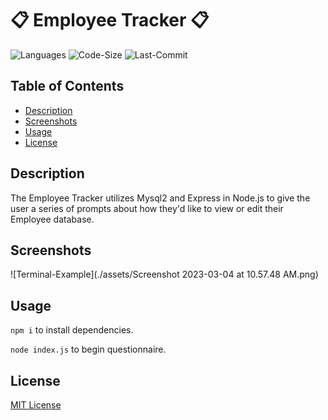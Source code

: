 
# :clipboard: Employee Tracker :clipboard:

![Languages](https://img.shields.io/github/languages/top/rucatues/Employee-Tracker)
![Code-Size](https://img.shields.io/github/languages/code-size/rucatues/Employee-Tracker)
![Last-Commit](https://img.shields.io/github/last-commit/rucatues/Employee-Tracker)


## Table of Contents

* [Description](#description)
* [Screenshots](#screenshots)
* [Usage](#usage)
* [License](#license)


## Description

The Employee Tracker utilizes Mysql2 and Express in Node.js to give the user a series of prompts about how they'd like to view or edit their Employee database. 

## Screenshots

![Terminal-Example](./assets/Screenshot 2023-03-04 at 10.57.48 AM.png)  

## Usage

`npm i` to install dependencies.

`node index.js` to begin questionnaire. 

## License 

[MIT License](https://opensource.org/licenses/MIT)